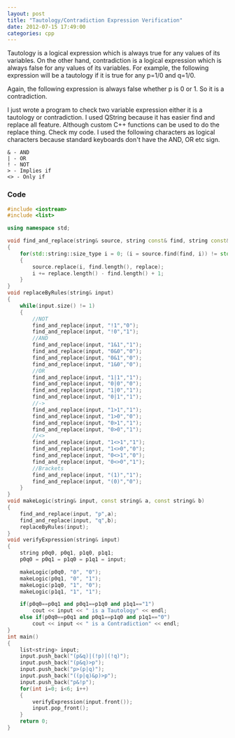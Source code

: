 ```yaml
---
layout: post
title: "Tautology/Contradiction Expression Verification"
date: 2012-07-15 17:49:00
categories: cpp
---
```


Tautology is a logical expression which is always true for any values of its
variables. On the other hand, contradiction is a logical expression which is
always false for any values of its variables. For example, the following
expression will be a tautology if it is true for any p=1/0 and q=1/0.

Again, the following expression is always false whether p is 0 or 1. So it is
a contradiction.

I just wrote a program to check two variable expression either it is a
tautology or contradiction. I used QString because it has easier find and
replace all feature. Although custom C++ functions can be used to do the
replace thing. Check my code. I used the following characters as logical
characters because standard keyboards don't have the AND, OR etc sign.

    & - AND
    | - OR
    ! - NOT
    > - Implies if
    <> - Only if

### Code

```cpp
#include <iostream>
#include <list>

using namespace std;

void find_and_replace(string& source, string const& find, string const& replace)
{
    for(std::string::size_type i = 0; (i = source.find(find, i)) != std::string::npos;)
    {
        source.replace(i, find.length(), replace);
        i += replace.length() - find.length() + 1;
    }
}
void replaceByRules(string& input)
{
    while(input.size() != 1)
    {
        //NOT
        find_and_replace(input, "!1","0");
        find_and_replace(input, "!0","1");
        //AND
        find_and_replace(input, "1&1","1");
        find_and_replace(input, "0&0","0");
        find_and_replace(input, "0&1","0");
        find_and_replace(input, "1&0","0");
        //OR
        find_and_replace(input, "1|1","1");
        find_and_replace(input, "0|0","0");
        find_and_replace(input, "1|0","1");
        find_and_replace(input, "0|1","1");
        //->
        find_and_replace(input, "1>1","1");
        find_and_replace(input, "1>0","0");
        find_and_replace(input, "0>1","1");
        find_and_replace(input, "0>0","1");
        //<>
        find_and_replace(input, "1<>1","1");
        find_and_replace(input, "1<>0","0");
        find_and_replace(input, "0<>1","0");
        find_and_replace(input, "0<>0","1");
        //Brackets
        find_and_replace(input, "(1)","1");
        find_and_replace(input, "(0)","0");
    }
}
void makeLogic(string& input, const string& a, const string& b)
{
    find_and_replace(input, "p",a);
    find_and_replace(input, "q",b);
    replaceByRules(input);
}
void verifyExpression(string& input)
{
    string p0q0, p0q1, p1q0, p1q1;
    p0q0 = p0q1 = p1q0 = p1q1 = input;

    makeLogic(p0q0, "0", "0");
    makeLogic(p0q1, "0", "1");
    makeLogic(p1q0, "1", "0");
    makeLogic(p1q1, "1", "1");

    if(p0q0==p0q1 and p0q1==p1q0 and p1q1=="1")
        cout << input << " is a Tautology" << endl;
    else if(p0q0==p0q1 and p0q1==p1q0 and p1q1=="0")
        cout << input << " is a Contradiction" << endl;
}
int main()
{
    list<string> input;
    input.push_back("(p&q)|(!p)|(!q)");
    input.push_back("(p&q)>p");
    input.push_back("p>(p|q)");
    input.push_back("((p|q)&p)>p");
    input.push_back("p&!p");
    for(int i=0; i<6; i++)
    {
        verifyExpression(input.front());
        input.pop_front();
    }
    return 0;
}
```
